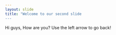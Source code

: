 ```yaml
---
layout: slide
title: "Welcome to our second slide
---
```

Hi guys, How are you? 
Use the left arrow to go back!
